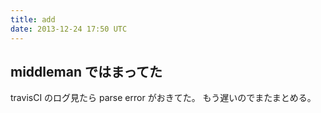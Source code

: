 ```yaml
---
title: add
date: 2013-12-24 17:50 UTC
---
```


## middleman ではまってた

travisCI のログ見たら parse error がおきてた。
もう遅いのでまたまとめる。

